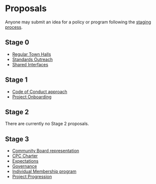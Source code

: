 # Proposals

Anyone may submit an idea for a policy or program following the [staging process](../STAGING_PROCESS.md).

## Stage 0

* [Regular Town Halls](./stage-0/REGULAR_TOWN_HALLS)
* [Standards Outreach](./stage-0/STANDARDS_OUTREACH)
* [Shared Interfaces](./stage-0/SHARED_INTERFACES)

## Stage 1

* [Code of Conduct approach](./stage-1/CODE_OF_CONDUCT)
* [Project Onboarding](./stage-1/PROJECT_ONBOARDING)

## Stage 2

There are currently no Stage 2 proposals.

## Stage 3

* [Community Board representation](./stage-3/COMMUNITY_BOARD_REPRESENTATION)
* [CPC Charter](./stage-3/CPC_CHARTER)
* [Expectations](./stage-3/EXPECTATIONS)
* [Governance](./stage-3/GOVERNANCE)
* [Individual Membership program](./stage-3/INDIVIDUAL_MEMBERSHIP)
* [Project Progression](./stage-3/PROJECT_PROGRESSION)
